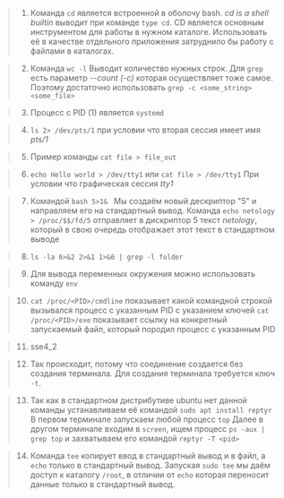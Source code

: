 

> 1. Команда `cd` является встроенной в оболочу bash. <i>cd is a shell builtin</i> выводит при команде `type cd`. CD является основным инструментом для работы в нужном каталоге. Использовать её в качестве отдельного приложения затруднило бы работу с файлами в каталогах.

> 2.  Команда `wc -l` Выводит количество нужных строк. Для `grep` есть параметр <i>--count (-c)</i> которая осуществляет тоже самое. Поэтому достаточно использовать `grep -с <some_string> <some_file>`


> 3. Процесс с PID (1) является `systemd`

> 4. `ls 2> /dev/pts/1` при условии что вторая сессия имеет имя <i>pts/1</i>

> 5. Пример команды `cat file > file_out`

> 6. `echo Hello world > /dev/tty1` или `cat file > /dev/tty1` При условии что графическая сессия  <i>tty1</i>

> 7. Командой `bash 5>1& ` Мы создаём новый дескриптор "5" и направляем его на стандартный вывод. Команда `echo netology > /proc/$$/fd/5` отправляет в дискриптор 5 текст <i>netology</i>, который в свою очередь отображает этот текст в стандартном выводе

> 8. `ls -la 6>&2 2>&1 1>&6 | grep -l folder`

> 9. Для вывода переменных окружения можно использовать команду `env`

> 10.   `cat /proc/<PID>/cmdline` показывает какой командной строкой вызывался процесс с указанным PID с указанием ключей
        `cat /proc/<PID>/exe` показывает ссылку на конкретный запускаемый файл, который породил процесс с указанным PID

> 11. sse4_2

> 12. Так происходит, потому что соединение создается без создания терминала. Для создания терминала требуется ключ `-t`.

> 13.  Так как в стандартном дистрибутиве ubuntu нет данной команды устанавливаем её командой `sudo apt install reptyr`
В первом терминале запускаем любой процесс `top` Далее в другом терминале входим в `screen`, ищем процесс `ps -aux | grep top` и захватываем его командой `reptyr -T <pid>`

> 14. Команда `tee` копирует ввод в стандартный вывод и в файл, а `echo` только в стандартный вывод. Запуская `sudo tee` мы даём доступ к каталогу `/root`, в отличии от `echo` которая переносит данные только в стандартный вывод.  


        
